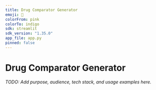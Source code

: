 ```yaml
---
title: Drug Comparator Generator
emoji: 💊
colorFrom: pink
colorTo: indigo
sdk: streamlit
sdk_version: "1.35.0"
app_file: app.py
pinned: false
---
```


# Drug Comparator Generator

_TODO: Add purpose, audience, tech stack, and usage examples here._
